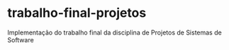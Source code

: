 # trabalho-final-projetos
Implementação do trabalho final da disciplina de Projetos de Sistemas de Software
